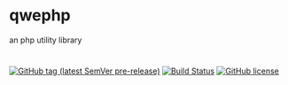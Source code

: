 # qwephp
an php utility library
#
[![GitHub tag (latest SemVer pre-release)](https://img.shields.io/github/v/tag/qwenode/qwephp?include_prereleases)](https://github.com/qwenode/qwephp/releases)
[![Build Status](https://github.com/qwenode/qwephp/workflows/Build%20Status/badge.svg)](https://github.com/qwenode/qwephp/actions?query=workflow%3A%22Build+Status%22)
[![GitHub license](https://img.shields.io/github/license/qwenode/qwephp)](https://github.com/qwenode/qwephp/blob/master/LICENSE)
